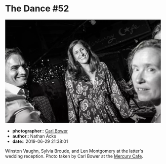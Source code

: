 # The Dance \#52

![Winston Vaughn, Sylvia Broude, and Len Montgomery](assets/2019-06-29-set-4-the-dance-52.webp)

* **photographer**:: [Carl Bower](https://carlbowerphotos.com)  
* **author**:: Nathan Acks  
* **date**:: 2019-06-29 21:38:01

Winston Vaughn, Sylvia Broude, and Len Montgomery at the latter's wedding reception. Photo taken by Carl Bower at the [Mercury Cafe](http://mercurycafe.com).
